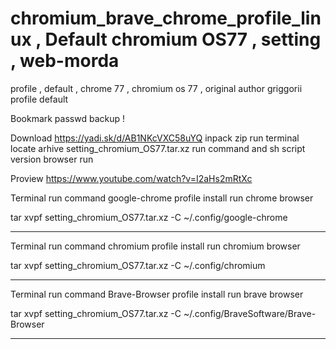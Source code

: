 # chromium_brave_chrome_profile_linux , Default chromium OS77 , setting , web-morda
profile , default , chrome 77 , chromium os 77 , original author griggorii profile default

Bookmark passwd backup !

Download https://yadi.sk/d/AB1NKcVXC58uYQ inpack zip run terminal locate arhive setting_chromium_OS77.tar.xz run command and sh script version browser run 

Proview https://www.youtube.com/watch?v=I2aHs2mRtXc

Terminal run command google-chrome profile install run chrome browser

tar xvpf setting_chromium_OS77.tar.xz -C ~/.config/google-chrome

------------------------------------------------------

Terminal run command chromium profile install run chromium browser

tar xvpf setting_chromium_OS77.tar.xz -C ~/.config/chromium

------------------------------------------------------

Terminal run command Brave-Browser profile install run brave browser

tar xvpf setting_chromium_OS77.tar.xz -C ~/.config/BraveSoftware/Brave-Browser

___________________________________________________________________________
